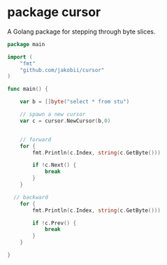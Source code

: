 # package cursor
A Golang package for stepping through byte slices.



```go
package main

import (
	"fmt"
	"github.com/jakobii/cursor"
)

func main() {

	var b = []byte("select * from stu")

	// spawn a new cursor
	var c = cursor.NewCursor(b,0)


	// forward
	for {
		fmt.Println(c.Index, string(c.GetByte()))

		if !c.Next() {
			break
		}
	}

  // backward
	for {
		fmt.Println(c.Index, string(c.GetByte()))

		if !c.Prev() {
			break
		}
	}

}
```
